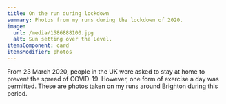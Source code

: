 ```yaml
---
title: On the run during lockdown
summary: Photos from my runs during the lockdown of 2020.
image:
  url: /media/1586888100.jpg
  alt: Sun setting over the Level.
itemsComponent: card
itemsModifier: photos
---
```

From 23 March 2020, people in the UK were asked to stay at home to prevent the spread of COVID-19. However, one form of exercise a day was permitted. These are photos taken on my runs around Brighton during this period.
